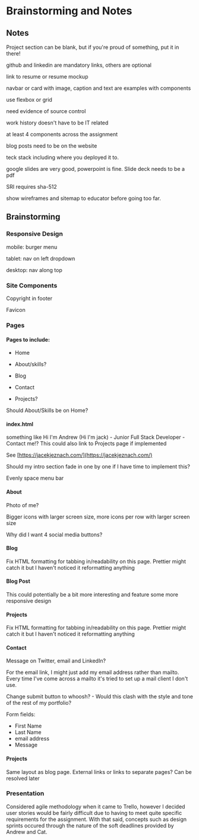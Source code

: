 # Brainstorming and Notes


## Notes


Project section can be blank, but if you're proud of something, put it in there!

github and linkedin are mandatory links, others are optional

link to resume or resume mockup

navbar or card with image, caption and text are examples with components

use flexbox or grid

need evidence of source control

work history doesn't have to be IT related

at least 4 components across the assignment

blog posts need to be on the website

teck stack including where you deployed it to.

google slides are very good, powerpoint is fine. Slide deck needs to be a pdf

SRI requires sha-512

show wireframes and sitemap to educator before going too far.


## Brainstorming


### Responsive Design


mobile: burger menu

tablet: nav on left dropdown

desktop: nav along top


### Site Components

Copyright in footer

Favicon


### Pages

#### Pages to include:

- Home

- About/skills?

- Blog

- Contact

- Projects?

Should About/Skills be on Home?

#### index.html

something like Hi I'm Andrew (Hi I'm jack) - Junior Full Stack Developer - Contact me!? This could also link to Projects page if implemented

See [https://jacekjeznach.com/](https://jacekjeznach.com/)

Should my intro section fade in one by one if I have time to implement this?

Evenly space menu bar

#### About

Photo of me?

Bigger icons with larger screen size, more icons per row with larger screen size

Why did I want 4 social media buttons?

#### Blog

Fix HTML formatting for tabbing in/readability on this page. Prettier might catch it but I haven't noticed it reformatting anything

#### Blog Post

This could potentially be a bit more interesting and feature some more responsive design

#### Projects

Fix HTML formatting for tabbing in/readability on this page. Prettier might catch it but I haven't noticed it reformatting anything

#### Contact

Message on Twitter, email and LinkedIn?

For the email link, I might just add my email address rather than mailto. Every time I've come across a mailto it's tried to set up a mail client I don't use.

Change submit button to whoosh? - Would this clash with the style and tone of the rest of my portfolio?

Form fields:
- First Name
- Last Name
- email address
- Message

#### Projects

Same layout as blog page. External links or links to separate pages? Can be resolved later

### Presentation

Considered agile methodology when it came to Trello, however I decided user stories would be fairly difficult due to having to meet quite specific requirements for the assignment. With that said, concepts such as design sprints occured through the nature of the soft deadlines provided by Andrew and Cat.